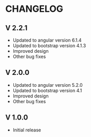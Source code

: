 CHANGELOG
=========

V 2.2.1
------
 - Updated to angular version 6.1.4
 - Updated to bootstrap version 4.1.3
 - Improved design
 - Other bug fixes

V 2.0.0
------
 - Updated to angular version 5.2.0
 - Updated to bootstrap version 4.1
 - Improved design
 - Other bug fixes

V 1.0.0
-------
 - Initial release